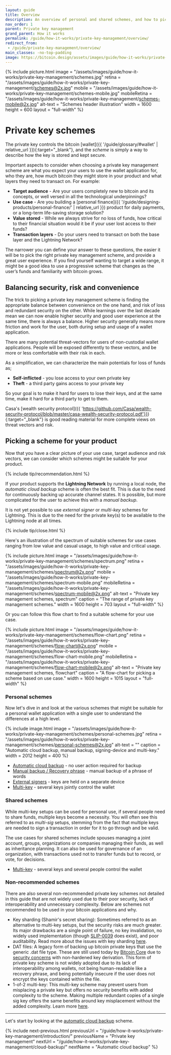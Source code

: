 ```yaml
---
layout: guide
title: Overview
description: An overview of personal and shared schemes, and how to pick one for your product depending on your use case.
nav_order: 1
parent: Private key management
grand_parent: How it works
permalink: /guide/how-it-works/private-key-management/overview/
redirect_from:
 - /guide/private-key-management/overview/
main_classes: -no-top-padding
image: https://bitcoin.design/assets/images/guide/how-it-works/private-key-management/schemes/page-private-key-schemes.jpg
---
```


<!--

Editor's notes

An overview of what different private key management schemes there are, and how to choose one depending on use case.

Illustration sources

https://www.figma.com/community/file/995256542920917246/BDG---Private-key-management-illustrations

-->

{% include picture.html
   image = "/assets/images/guide/how-it-works/private-key-management/schemes.jpg"
   retina = "/assets/images/guide/how-it-works/private-key-management/schemes@2x.jpg"
   mobile = "/assets/images/guide/how-it-works/private-key-management/schemes-mobile.jpg"
   mobileRetina = "/assets/images/guide/how-it-works/private-key-management/schemes-mobile@2x.jpg"
   alt-text = "Schemes header illustration"
   width = 1600
   height = 600
   layout = "full-width"
%}

# Private key schemes
The private key controls the bitcoin [wallet]({{ '/guide/glossary/#wallet' | relative_url }}){:target="_blank"}, and the *scheme* is simply a way to describe how the key is stored and kept secure.

Important aspects to consider when choosing a private key management scheme are what you expect your users to use the wallet application for, who they are, how much bitcoin they might store in your product and what layers they need to transact on. For example:


* **Target audience** - Are your users completely new to bitcoin and its concepts, or well versed in all the technological underpinnings?
* **Use case** - Are you building a [personal finance]({{ '/guide/designing-products/personal-finance/' | relative_url }}) product for daily payments, or a long-term life-saving storage solution?
* **Value stored** - While we always strive for no loss of funds, how critical to their financial situation would it be if your user lost access to their funds?
* **Transaction layers** - Do your users need to transact on both the base layer and the Lightning Network?


The narrower you can define your answer to these questions, the easier it will be to pick the right private key management scheme, and provide a great user experience. If you find yourself wanting to target a wide range, it might be a good idea to use a progressive scheme that changes as the user’s funds and familiarity with bitcoin grows.

## Balancing security, risk and convenience

The trick to picking a private key management scheme is finding the appropriate balance between convenience on the one hand, and risk of loss and redundant security on the other. While learnings over the last decade mean we can now enable higher security and good user experience at the same time, there is always a balance. Higher security generally means more friction and work for the user, both during setup and usage of a wallet application.

There are many potential threat-vectors for users of non-custodial wallet applications. People will be exposed differently to these vectors, and be more or less comfortable with their risk in each.

As a simplification, we can characterize the main potentials for loss of funds as;

* **Self-inflicted** - you lose access to your own private key
* **Theft** - a third party gains access to your private key

So your goal is to make it hard for users to lose their keys, and at the same time, make it hard for a third party to get to them.

Casa's [wealth security protocol]({{ 'https://github.com/Casa/wealth-security-protocol/blob/master/casa-wealth-security-protocol.pdf'}}){:target="_blank"} is good reading material for more complete views on threat vectors and risk.

## Picking a scheme for your product

Now that you have a clear picture of your use case, target audience and risk vectors, we can consider which schemes might be suitable for your product.

{% include tip/recommendation.html %}

If your product supports the **Lightning Network** by running a local node, the *automatic cloud backup* scheme is often the best fit. This is due to the need for continuously backing up accurate channel states. It is possible, but more complicated for the user to achieve this with a *manual backup*.

It is not yet possible to use *external signer* or *multi-key* schemes for Lightning. This is due to the need for the private key(s) to be available to the Lightning node at all times.

{% include tip/close.html %}

Here's an illustration of the spectrum of suitable schemes for use cases ranging from low value and casual usage, to high value and critical usage.

{% include picture.html
   image = "/assets/images/guide/how-it-works/private-key-management/schemes/spectrum.png"
   retina = "/assets/images/guide/how-it-works/private-key-management/schemes/spectrum@2x.png"
   mobile = "/assets/images/guide/how-it-works/private-key-management/schemes/spectrum-mobile.png"
   mobileRetina = "/assets/images/guide/how-it-works/private-key-management/schemes/spectrum-mobile@2x.png"
   alt-text = "Private key management schemes, spectrum"
   caption = "The range of private key management schemes."
   width = 1600
   height = 703
   layout = "full-width"
%}

Or you can follow this flow chart to find a suitable scheme for your use case.

{% include picture.html
   image = "/assets/images/guide/how-it-works/private-key-management/schemes/flow-chart.png"
   retina = "/assets/images/guide/how-it-works/private-key-management/schemes/flow-chart@2x.png"
   mobile = "/assets/images/guide/how-it-works/private-key-management/schemes/flow-chart-mobile.png"
   mobileRetina = "/assets/images/guide/how-it-works/private-key-management/schemes/flow-chart-mobile@2x.png"
   alt-text = "Private key management schemes, flowchart"
   caption = "A flow-chart for picking a scheme based on use case."
   width = 1600
   height = 1015
   layout = "full-width"
%}

### Personal schemes

Now let's dive in and look at the various schemes that might be suitable for a personal wallet application with a single user to understand the differences at a high level.

{% include image.html
   image = "/assets/images/guide/how-it-works/private-key-management/schemes/personal-schemes.jpg"
   retina = "/assets/images/guide/how-it-works/private-key-management/schemes/personal-schemes@2x.jpg"
   alt-text = ""
   caption = "Automatic cloud backup, manual backup, signing-device and multi-key."
   width = 2012
   height = 400
%}

- [Automatic cloud backup](/guide/how-it-works/private-key-management/cloud-backup/) - no user action required for backup
- [Manual backup / Recovery phrase](/guide/how-it-works/private-key-management/manual-backup/) - manual backup of a phrase of words
- [External signers](/guide/how-it-works/private-key-management/external-signers/) - keys are held on a separate device
- [Multi-key](/guide/how-it-works/private-key-management/multi-key/) - several keys jointly control the wallet

### Shared schemes

While multi-key setups can be used for personal use, if several people need to share funds, multiple keys become a necessity. You will often see this referred to as *multi-sig* setups, stemming from the fact that multiple keys are needed to sign a transaction in order for it to go through and be valid.

The use cases for shared schemes include spouses managing a joint account, groups, organizations or companies managing their funds, as well as inheritance planning. It can also be used for governance of an organization, with transactions used not to transfer funds but to record, or vote, for decisions.

- [Multi-key](/guide/how-it-works/private-key-management/multi-key/) - several keys and several people control the wallet

### Non-recommended schemes

There are also several non-recommended private key schemes not detailed in this guide that are not widely used due to their poor security, lack of interoperability and unnecessary complexity. Below are schemes not recommended to be used in your bitcoin applications and why.

- Key sharding (Shamir's secret sharing): Sometimes referred to as an alternative to multi-key setups, but the security risks are much greater. Its major drawbacks are a single point of failure, no key invalidation, no widely used implementation (though [SLIP-0039](https://github.com/satoshilabs/slips/blob/master/slip-0039.md) does exist), and poor auditability. Read more about the issues with key sharding [here](https://docs.keys.casa/wealth-security-protocol/rejected-key-schemes/key-sharding-shamirs-secret-sharing).
- DAT files: A legacy form of backing up bitcoin private keys that use the generic .dat file type. These are still used today by [Bitcoin Core](https://bitcoincore.org/) due to [security concerns](https://bitcoin.stackexchange.com/questions/92716/why-keys-generated-in-bitcoin-core-mismatch-that-from-online-generators-despite) with non-hardened key derivation. This form of private key scheme is not widely adopted due to its lack of interoperability among wallets, not being human-readable like a recovery phrase, and being potentially insecure if the user does not encrypt the keys contained within the file.
- 1-of-2 multi-key: This multi-key scheme may prevent users from misplacing a private key but offers no security benefits with added complexity to the scheme. Making multiple redundant copies of a single sig key offers the same benefits around key misplacement without the added complexity. Learn more [here](https://docs.keys.casa/wealth-security-protocol/rejected-key-schemes/1-of-2).

---

Let's start by looking at the [automatic cloud backup](/guide/how-it-works/private-key-management/cloud-backup/) scheme.

{% include next-previous.html
   previousUrl = "/guide/how-it-works/private-key-management/introduction/"
   previousName = "Private key management"
   nextUrl = "/guide/how-it-works/private-key-management/cloud-backup/"
   nextName = "Automatic cloud backup"
%}
